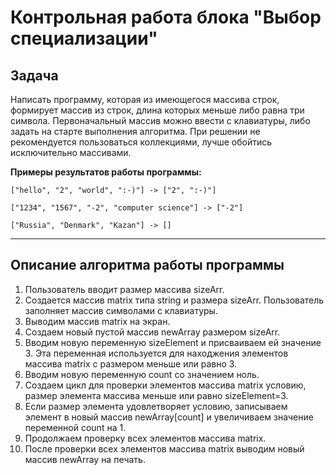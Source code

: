 # Контрольная работа блока "Выбор специализации"

## Задача
Написать программу, которая из имеющегося массива строк, формирует массив из строк, длина которых меньше либо равна три символа.
Первоначальный массив можно ввести с клавиатуры, либо задать на старте выполнения алгоритма. При решении не рекомендуется пользоваться коллекциями, лучше обойтись исключительно массивами.

**Примеры результатов работы программы:**
```
["hello", "2", "world", ":-)"] -> ["2", ":-)"]

["1234", "1567", "-2", "computer science"] -> ["-2"]

["Russia", "Denmark", "Kazan"] -> []
```
_____________
## Описание алгоритма работы программы
1. Пользователь вводит размер массива sizeArr.
2. Создается массив matrix типа string и размера sizeArr. Пользователь заполняет массив символами с клавиатуры.
3. Выводим массив matrix на экран.
4. Создаем новый пустой массив newArray размером sizeArr.
5. Вводим новую переменную sizeElement и присваиваем ей значение 3. Эта переменная используется для находжения элементов массива matrix с размером меньше или равно 3.
6. Вводим новую переменную count со значением ноль.
7. Создаем цикл для проверки элементов массива matrix условию, размер элемента массива меньше или равно sizeElement=3.
8. Если размер элемента удовлетворяет условию, записываем элемент в новый массив newArray[count] и увеличиваем значение переменной count на 1.
9. Продолжаем проверку всех элементов массива matrix.
10. После проверки всех элементов массива matrix выводим новый массив newArray на печать.